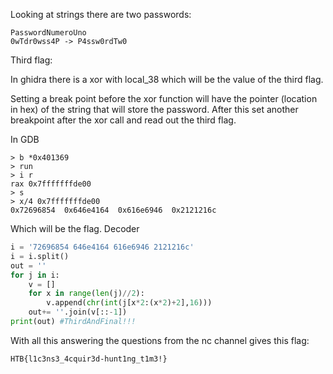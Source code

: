 Looking at strings there are two passwords:
```
PasswordNumeroUno
0wTdr0wss4P -> P4ssw0rdTw0
```

Third flag:

In ghidra there is a xor with local_38 which will be the value of the third flag.

Setting a break point before the xor function will have the pointer (location in hex) of the string that will store the password. After this set another breakpoint after the xor call and read out the third flag.

In GDB
```
> b *0x401369
> run
> i r
rax 0x7fffffffde00
> s
> x/4 0x7fffffffde00
0x72696854	0x646e4164	0x616e6946	0x2121216c
```

Which will be the flag. Decoder
```python
i = '72696854 646e4164 616e6946 2121216c'
i = i.split()
out = ''
for j in i:
	v = []
	for x in range(len(j)//2):
		v.append(chr(int(j[x*2:(x*2)+2],16)))
	out+= ''.join(v[::-1])
print(out) #ThirdAndFinal!!!
```

With all this answering the questions from the nc channel gives this flag:
```
HTB{l1c3ns3_4cquir3d-hunt1ng_t1m3!}
```

